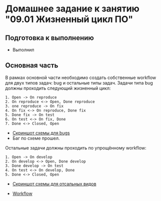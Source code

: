 # Домашнее задание к занятию "09.01 Жизненный цикл ПО"
## Подготовка к выполнению
* Выполнил
## Основная часть
В рамках основной части необходимо создать собственные workflow для двух типов задач: bug и остальные типы задач. Задачи типа bug должны проходить следующий жизненный цикл:

    1. Open -> On reproduce
    2. On reproduce <-> Open, Done reproduce
    3. one reproduce -> On fix
    4. On fix <-> On reproduce, Done fix
    5. Done fix -> On test
    6. On test <-> On fix, Done
    7. Done <-> Closed, Open

* [Скриншот схемы для bugs](hw_9.1(bug).png)
* Баг по схеме прошел.

Остальные задачи должны проходить по упрощённому workflow: 
  
    1. Open -> On develop
    2. On develop <-> Open, Done develop
    3. Done develop -> On test
    4. On test <-> On develop, Done
    5. Done <-> Closed, Open
    
* [Скриншот схемы для отсальных видов](hw_9.1(easy).png)

* [Workflow](Workflow)
